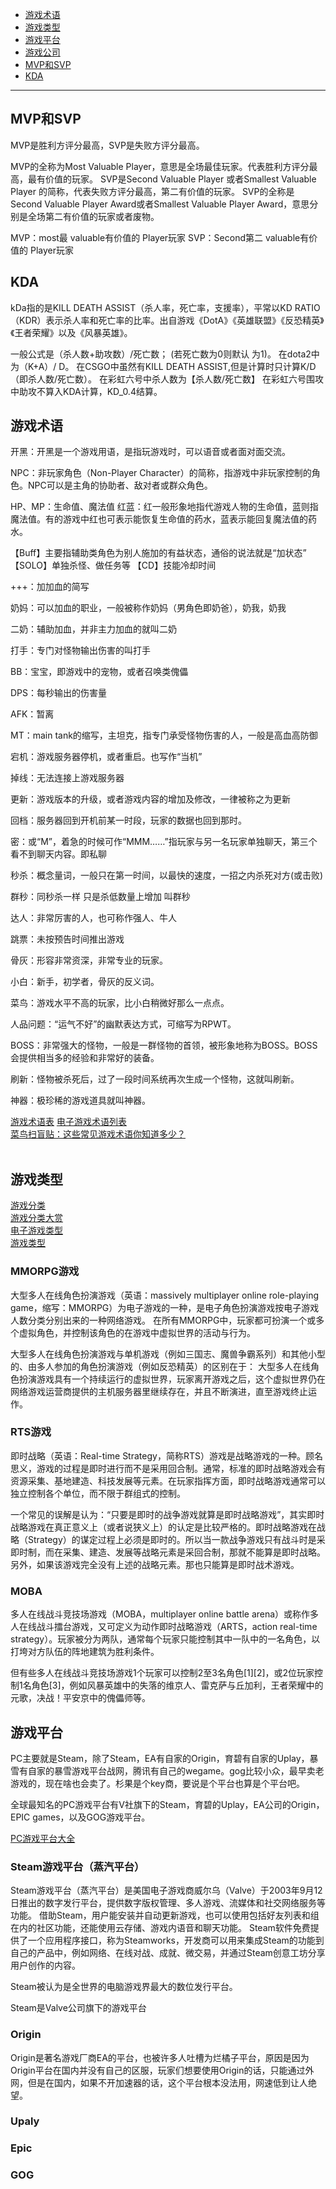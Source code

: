 - [游戏术语](#游戏术语)
- [游戏类型](#游戏类型)
- [游戏平台](#游戏平台)
- [游戏公司](游戏公司.md)
- [MVP和SVP](#MVP和SVP)
- [KDA](#KDA)




---------------------------------------------------------------------------------------------------------------------

## MVP和SVP

MVP是胜利方评分最高，SVP是失败方评分最高。

MVP的全称为Most Valuable Player，意思是全场最佳玩家。代表胜利方评分最高，最有价值的玩家。
SVP是Second Valuable Player 或者Smallest Valuable Player 的简称，代表失败方评分最高，第二有价值的玩家。
SVP的全称是Second Valuable Player Award或者Smallest Valuable Player Award，意思分别是全场第二有价值的玩家或者废物。

MVP：most最 valuable有价值的 Player玩家
SVP：Second第二 valuable有价值的 Player玩家



## KDA

kDa指的是KILL DEATH ASSIST（杀人率，死亡率，支援率），平常以KD RATIO（KDR）表示杀人率和死亡率的比率。出自游戏《DotA》《英雄联盟》《反恐精英》《王者荣耀》以及《风暴英雄》。



一般公式是（杀人数+助攻数）/死亡数； (若死亡数为0则默认 为1)。
在dota2中为（K+A）/ D。
在CSGO中虽然有KILL DEATH ASSIST,但是计算时只计算K/D（即杀人数/死亡数）。
在彩虹六号中杀人数为【杀人数/死亡数】
在彩虹六号围攻中助攻不算入KDA计算，KD_0.4结算。





## 游戏术语

开黑：开黑是一个游戏用语，是指玩游戏时，可以语音或者面对面交流。

NPC：非玩家角色（Non-Player Character）的简称，指游戏中非玩家控制的角色。NPC可以是主角的协助者、敌对者或群众角色。

HP、MP：生命值、魔法值
红蓝：红一般形象地指代游戏人物的生命值，蓝则指魔法值。有的游戏中红也可表示能恢复生命值的药水，蓝表示能回复魔法值的药水。

【Buff】主要指辅助类角色为别人施加的有益状态，通俗的说法就是“加状态”
【SOLO】单独杀怪、做任务等
【CD】技能冷却时间

+++：加加血的简写

奶妈：可以加血的职业，一般被称作奶妈（男角色即奶爸），奶我，奶我

二奶：辅助加血，并非主力加血的就叫二奶

打手：专门对怪物输出伤害的叫打手

BB：宝宝，即游戏中的宠物，或者召唤类傀儡

DPS：每秒输出的伤害量

AFK：暂离

MT：main tank的缩写，主坦克，指专门承受怪物伤害的人，一般是高血高防御

宕机：游戏服务器停机，或者重启。也写作“当机”

掉线：无法连接上游戏服务器

更新：游戏版本的升级，或者游戏内容的增加及修改，一律被称之为更新

回档：服务器回到开机前某一时段，玩家的数据也回到那时。

密：或“M”，着急的时候可作“MMM……”指玩家与另一名玩家单独聊天，第三个看不到聊天内容。即私聊

秒杀：概念量词，一般只在第一时间，以最快的速度，一招之内杀死对方(或击败)

群秒：同秒杀一样 只是杀低数量上增加 叫群秒

达人：非常厉害的人，也可称作强人、牛人

跳票：未按预告时间推出游戏

骨灰：形容非常资深，非常专业的玩家。

小白：新手，初学者，骨灰的反义词。

菜鸟：游戏水平不高的玩家，比小白稍微好那么一点点。

人品问题：“运气不好”的幽默表达方式，可缩写为RPWT。

BOSS：非常强大的怪物，一般是一群怪物的首领，被形象地称为BOSS。BOSS会提供相当多的经验和非常好的装备。

刷新：怪物被杀死后，过了一段时间系统再次生成一个怪物，这就叫刷新。

神器：极珍稀的游戏道具就叫神器。




[游戏术语表](https://zhuanlan.zhihu.com/p/99015321)
[电子游戏术语列表](https://zh.wikipedia.org/wiki/%E9%9B%BB%E5%AD%90%E9%81%8A%E6%88%B2%E8%A1%93%E8%AA%9E%E5%88%97%E8%A1%A8)  
[菜鸟扫盲贴：这些常见游戏术语你知道多少？](http://news.4399.com/gonglue/syzx/526604.html)  
[]()  
[]()  




## 游戏类型

[游戏分类](https://baike.baidu.com/item/%E6%B8%B8%E6%88%8F%E5%88%86%E7%B1%BB/7690482)  
[游戏分类大赏](https://zhuanlan.zhihu.com/p/22745932)  
[电子游戏类型](https://zh.wikipedia.org/wiki/%E7%94%B5%E5%AD%90%E6%B8%B8%E6%88%8F%E7%B1%BB%E5%9E%8B)  
[游戏类型](https://baike.baidu.com/item/%E6%B8%B8%E6%88%8F%E7%B1%BB%E5%9E%8B/360147)  



### MMORPG游戏

大型多人在线角色扮演游戏（英语：massively multiplayer online role-playing game，缩写：MMORPG）为电子游戏的一种，是电子角色扮演游戏按电子游戏人数分类分别出来的一种网络游戏。
在所有MMORPG中，玩家都可扮演一个或多个虚拟角色，并控制该角色的在游戏中虚拟世界的活动与行为。

大型多人在线角色扮演游戏与单机游戏（例如三国志、魔兽争霸系列）和其他小型的、由多人参加的角色扮演游戏（例如反恐精英）的区别在于：
大型多人在线角色扮演游戏具有一个持续运行的虚拟世界，玩家离开游戏之后，这个虚拟世界仍在网络游戏运营商提供的主机服务器里继续存在，并且不断演进，直至游戏终止运作。



### RTS游戏

即时战略（英语：Real-time Strategy，简称RTS）游戏是战略游戏的一种。顾名思义，游戏的过程是即时进行而不是采用回合制。通常，标准的即时战略游戏会有资源采集、基地建造、科技发展等元素。在玩家指挥方面，即时战略游戏通常可以独立控制各个单位，而不限于群组式的控制。

一个常见的误解是认为：“只要是即时的战争游戏就算是即时战略游戏”，其实即时战略游戏在真正意义上（或者说狭义上）的认定是比较严格的。即时战略游戏在战略（Strategy）的谋定过程上必须是即时的。所以当一款战争游戏只有战斗时是采即时制，而在采集、建造、发展等战略元素是采回合制，那就不能算是即时战略。另外，如果该游戏完全没有上述的战略元素。那也只能算是即时战术游戏。


### MOBA

多人在线战斗竞技场游戏（MOBA，multiplayer online battle arena）或称作多人在线战斗擂台游戏，又可定义为动作即时战略游戏（ARTS，action real-time strategy）。玩家被分为两队，通常每个玩家只能控制其中一队中的一名角色，以打垮对方队伍的阵地建筑为胜利条件。

但有些多人在线战斗竞技场游戏1个玩家可以控制2至3名角色[1][2]，或2位玩家控制1名角色[3]，例如风暴英雄中的失落的维京人、雷克萨与丘加利，王者荣耀中的元歌，决战！平安京中的傀儡师等。




## 游戏平台

PC主要就是Steam，除了Steam，EA有自家的Origin，育碧有自家的Uplay，暴雪有自家的暴雪游戏平台战网，腾讯有自己的wegame。gog比较小众，最早卖老游戏的，现在啥也会卖了。杉果是个key商，要说是个平台也算是个平台吧。

全球最知名的PC游戏平台有V社旗下的Steam，育碧的Uplay，EA公司的Origin，　EPIC games，以及GOG游戏平台。


[PC游戏平台大全](https://zhuanlan.zhihu.com/p/346628383)


### Steam游戏平台（蒸汽平台）

Steam游戏平台（蒸汽平台）是美国电子游戏商威尔乌（Valve）于2003年9月12日推出的数字发行平台，提供数字版权管理、多人游戏、流媒体和社交网络服务等功能。
借助Steam，用户能安装并自动更新游戏，也可以使用包括好友列表和组在内的社区功能，还能使用云存储、游戏内语音和聊天功能。
Steam软件免费提供了一个应用程序接口，称为Steamworks，开发商可以用来集成Steam的功能到自己的产品中，例如网络、在线对战、成就、微交易，并通过Steam创意工坊分享用户创作的内容。

Steam被认为是全世界的电脑游戏界最大的数位发行平台。

Steam是Valve公司旗下的游戏平台




### Origin

Origin是著名游戏厂商EA的平台，也被许多人吐槽为烂橘子平台，原因是因为Origin平台在国内并没有自己的区服，玩家们想要使用Origin的话，只能通过外网，但是在国内，如果不开加速器的话，这个平台根本没法用，网速低到让人绝望。


### Upaly



### Epic


### GOG


